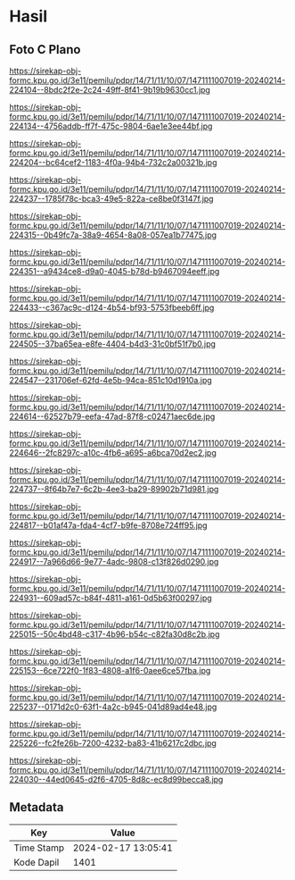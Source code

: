 # Hasil

## Foto C Plano

https://sirekap-obj-formc.kpu.go.id/3e11/pemilu/pdpr/14/71/11/10/07/1471111007019-20240214-224104--8bdc2f2e-2c24-49ff-8f41-9b19b9630cc1.jpg

https://sirekap-obj-formc.kpu.go.id/3e11/pemilu/pdpr/14/71/11/10/07/1471111007019-20240214-224134--4756addb-ff7f-475c-9804-6ae1e3ee44bf.jpg

https://sirekap-obj-formc.kpu.go.id/3e11/pemilu/pdpr/14/71/11/10/07/1471111007019-20240214-224204--bc64cef2-1183-4f0a-94b4-732c2a00321b.jpg

https://sirekap-obj-formc.kpu.go.id/3e11/pemilu/pdpr/14/71/11/10/07/1471111007019-20240214-224237--1785f78c-bca3-49e5-822a-ce8be0f3147f.jpg

https://sirekap-obj-formc.kpu.go.id/3e11/pemilu/pdpr/14/71/11/10/07/1471111007019-20240214-224315--0b49fc7a-38a9-4654-8a08-057ea1b77475.jpg

https://sirekap-obj-formc.kpu.go.id/3e11/pemilu/pdpr/14/71/11/10/07/1471111007019-20240214-224351--a9434ce8-d9a0-4045-b78d-b9467094eeff.jpg

https://sirekap-obj-formc.kpu.go.id/3e11/pemilu/pdpr/14/71/11/10/07/1471111007019-20240214-224433--c367ac9c-d124-4b54-bf93-5753fbeeb6ff.jpg

https://sirekap-obj-formc.kpu.go.id/3e11/pemilu/pdpr/14/71/11/10/07/1471111007019-20240214-224505--37ba65ea-e8fe-4404-b4d3-31c0bf51f7b0.jpg

https://sirekap-obj-formc.kpu.go.id/3e11/pemilu/pdpr/14/71/11/10/07/1471111007019-20240214-224547--231706ef-62fd-4e5b-94ca-851c10d1910a.jpg

https://sirekap-obj-formc.kpu.go.id/3e11/pemilu/pdpr/14/71/11/10/07/1471111007019-20240214-224614--62527b79-eefa-47ad-87f8-c02471aec6de.jpg

https://sirekap-obj-formc.kpu.go.id/3e11/pemilu/pdpr/14/71/11/10/07/1471111007019-20240214-224646--2fc8297c-a10c-4fb6-a695-a6bca70d2ec2.jpg

https://sirekap-obj-formc.kpu.go.id/3e11/pemilu/pdpr/14/71/11/10/07/1471111007019-20240214-224737--8f64b7e7-6c2b-4ee3-ba29-89902b71d981.jpg

https://sirekap-obj-formc.kpu.go.id/3e11/pemilu/pdpr/14/71/11/10/07/1471111007019-20240214-224817--b01af47a-fda4-4cf7-b9fe-8708e724ff95.jpg

https://sirekap-obj-formc.kpu.go.id/3e11/pemilu/pdpr/14/71/11/10/07/1471111007019-20240214-224917--7a966d66-9e77-4adc-9808-c13f826d0290.jpg

https://sirekap-obj-formc.kpu.go.id/3e11/pemilu/pdpr/14/71/11/10/07/1471111007019-20240214-224931--609ad57c-b84f-4811-a161-0d5b63f00297.jpg

https://sirekap-obj-formc.kpu.go.id/3e11/pemilu/pdpr/14/71/11/10/07/1471111007019-20240214-225015--50c4bd48-c317-4b96-b54c-c82fa30d8c2b.jpg

https://sirekap-obj-formc.kpu.go.id/3e11/pemilu/pdpr/14/71/11/10/07/1471111007019-20240214-225153--6ce722f0-1f83-4808-a1f6-0aee6ce57fba.jpg

https://sirekap-obj-formc.kpu.go.id/3e11/pemilu/pdpr/14/71/11/10/07/1471111007019-20240214-225237--0171d2c0-63f1-4a2c-b945-041d89ad4e48.jpg

https://sirekap-obj-formc.kpu.go.id/3e11/pemilu/pdpr/14/71/11/10/07/1471111007019-20240214-225226--fc2fe26b-7200-4232-ba83-41b6217c2dbc.jpg

https://sirekap-obj-formc.kpu.go.id/3e11/pemilu/pdpr/14/71/11/10/07/1471111007019-20240214-224030--44ed0645-d2f6-4705-8d8c-ec8d99becca8.jpg


## Metadata

| Key        | Value               |
| ---------- | ------------------- |
| Time Stamp | 2024-02-17 13:05:41 |
| Kode Dapil | 1401                |



